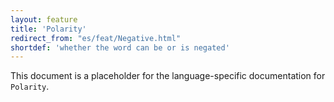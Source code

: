 ```yaml
---
layout: feature
title: 'Polarity'
redirect_from: "es/feat/Negative.html"
shortdef: 'whether the word can be or is negated'
---
```


This document is a placeholder for the language-specific documentation
for `Polarity`.

